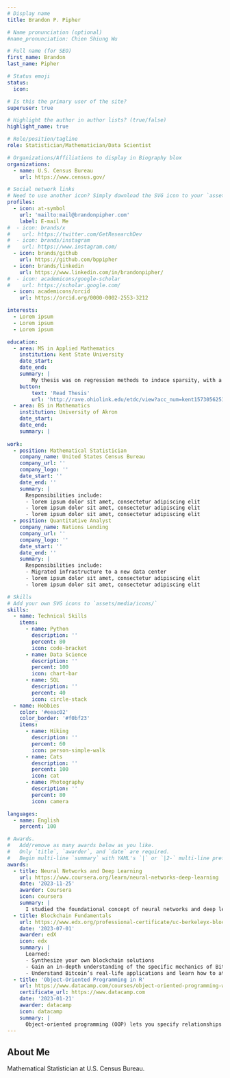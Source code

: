```yaml
---
# Display name
title: Brandon P. Pipher

# Name pronunciation (optional)
#name_pronunciation: Chien Shiung Wu

# Full name (for SEO)
first_name: Brandon
last_name: Pipher

# Status emoji
status:
  icon: 

# Is this the primary user of the site?
superuser: true

# Highlight the author in author lists? (true/false)
highlight_name: true

# Role/position/tagline
role: Statistician/Mathematician/Data Scientist

# Organizations/Affiliations to display in Biography blox
organizations:
  - name: U.S. Census Bureau
    url: https://www.census.gov/

# Social network links
# Need to use another icon? Simply download the SVG icon to your `assets/media/icons/` folder.
profiles:
  - icon: at-symbol
    url: 'mailto:mail@brandonpipher.com'
    label: E-mail Me
#  - icon: brands/x
#    url: https://twitter.com/GetResearchDev
#  - icon: brands/instagram
#    url: https://www.instagram.com/
  - icon: brands/github
    url: https://github.com/bppipher
  - icon: brands/linkedin
    url: https://www.linkedin.com/in/brandonpipher/
#  - icon: academicons/google-scholar
#    url: https://scholar.google.com/
  - icon: academicons/orcid
    url: https://orcid.org/0000-0002-2553-3212

interests:
  - Lorem ipsum
  - Lorem ipsum
  - Lorem ipsum

education:
  - area: MS in Applied Mathematics
    institution: Kent State University
    date_start: 
    date_end: 
    summary: |
        My thesis was on regression methods to induce sparsity, with a focus on non-convex penalties for penalized regression.
    button:
        text: 'Read Thesis'
        url: 'http://rave.ohiolink.edu/etdc/view?acc_num=kent1573056251025985'
  - area: BS in Mathematics
    institution: University of Akron
    date_start: 
    date_end: 
    summary: |
      
work:
  - position: Mathematical Statistician
    company_name: United States Census Bureau
    company_url: ''
    company_logo: ''
    date_start: ''
    date_end: ''
    summary: |
      Responsibilities include:
      - lorem ipsum dolor sit amet, consectetur adipiscing elit
      - lorem ipsum dolor sit amet, consectetur adipiscing elit
      - lorem ipsum dolor sit amet, consectetur adipiscing elit
  - position: Quantitative Analyst
    company_name: Nations Lending
    company_url: ''
    company_logo: ''
    date_start: ''
    date_end: ''
    summary: |
      Responsibilities include:
      - Migrated infrastructure to a new data center
      - lorem ipsum dolor sit amet, consectetur adipiscing elit
      - lorem ipsum dolor sit amet, consectetur adipiscing elit

# Skills
# Add your own SVG icons to `assets/media/icons/`
skills:
  - name: Technical Skills
    items:
      - name: Python
        description: ''
        percent: 80
        icon: code-bracket
      - name: Data Science
        description: ''
        percent: 100
        icon: chart-bar
      - name: SQL
        description: ''
        percent: 40
        icon: circle-stack
  - name: Hobbies
    color: '#eeac02'
    color_border: '#f0bf23'
    items:
      - name: Hiking
        description: ''
        percent: 60
        icon: person-simple-walk
      - name: Cats
        description: ''
        percent: 100
        icon: cat
      - name: Photography
        description: ''
        percent: 80
        icon: camera

languages:
  - name: English
    percent: 100

# Awards.
#   Add/remove as many awards below as you like.
#   Only `title`, `awarder`, and `date` are required.
#   Begin multi-line `summary` with YAML's `|` or `|2-` multi-line prefix and indent 2 spaces below.
awards:
  - title: Neural Networks and Deep Learning
    url: https://www.coursera.org/learn/neural-networks-deep-learning
    date: '2023-11-25'
    awarder: Coursera
    icon: coursera
    summary: |
      I studied the foundational concept of neural networks and deep learning. By the end, I was familiar with the significant technological trends driving the rise of deep learning; build, train, and apply fully connected deep neural networks; implement efficient (vectorized) neural networks; identify key parameters in a neural network’s architecture; and apply deep learning to your own applications.
  - title: Blockchain Fundamentals
    url: https://www.edx.org/professional-certificate/uc-berkeleyx-blockchain-fundamentals
    date: '2023-07-01'
    awarder: edX
    icon: edx
    summary: |
      Learned:
      - Synthesize your own blockchain solutions
      - Gain an in-depth understanding of the specific mechanics of Bitcoin
      - Understand Bitcoin’s real-life applications and learn how to attack and destroy Bitcoin, Ethereum, smart contracts and Dapps, and alternatives to Bitcoin’s Proof-of-Work consensus algorithm
  - title: 'Object-Oriented Programming in R'
    url: https://www.datacamp.com/courses/object-oriented-programming-with-s3-and-r6-in-r
    certificate_url: https://www.datacamp.com
    date: '2023-01-21'
    awarder: datacamp
    icon: datacamp
    summary: |
      Object-oriented programming (OOP) lets you specify relationships between functions and the objects that they can act on, helping you manage complexity in your code. This is an intermediate level course, providing an introduction to OOP, using the S3 and R6 systems. S3 is a great day-to-day R programming tool that simplifies some of the functions that you write. R6 is especially useful for industry-specific analyses, working with web APIs, and building GUIs.
---
```


## About Me

Mathematical Statistician at U.S. Census Bureau.